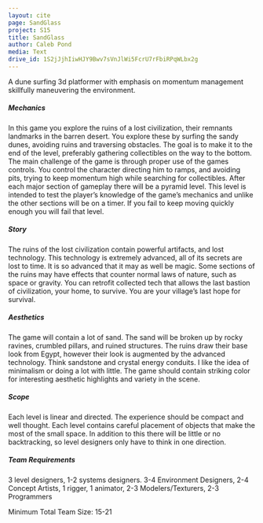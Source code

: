 ```yaml
---
layout: cite
page: SandGlass
project: S15
title: SandGlass
author: Caleb Pond
media: Text
drive_id: 1S2jJjhIiwHJY9Bwv7sVnJlWi5FcrU7rFbiRPqWLbx2g
---
```

A dune surfing 3d platformer with emphasis on momentum management skillfully maneuvering the environment.

##### Mechanics

In this game you explore the ruins of a lost civilization, their remnants landmarks in the barren desert. You explore these by surfing the sandy dunes, avoiding ruins and traversing obstacles. The goal is to make it to the end of the level, preferably gathering collectibles on the way to the bottom. The main challenge of the game is through proper use of the games controls. You control the character directing him to ramps, and avoiding pits, trying to keep momentum high while searching for collectibles. After each major section of gameplay there will be a pyramid level. This level is intended to test the player’s knowledge of the game’s mechanics and unlike the other sections will be on a timer. If you fail to keep moving quickly enough you will fail that level.

##### Story

The ruins of the lost civilization contain powerful artifacts, and lost technology. This technology is extremely advanced, all of its secrets are lost to time. It is so advanced that it may as well be magic. Some sections of the ruins may have effects that counter normal laws of nature, such as space or gravity. You can retrofit collected tech that allows the last bastion of civilization, your home, to survive. You are your village’s last hope for survival.

##### Aesthetics

The game will contain a lot of sand. The sand will be broken up by rocky ravines, crumbled pillars, and ruined structures. The ruins draw their base look from Egypt, however their look is augmented by the advanced technology. Think sandstone and crystal energy conduits. I like the idea of minimalism or doing a lot with little. The game should contain striking color for interesting aesthetic highlights and variety in the scene.

##### Scope

Each level is linear and directed. The experience should be compact and well thought. Each level contains careful placement of objects that make the most of the small space. In addition to this there will be little or no backtracking, so level designers only have to think in one direction.

##### Team Requirements

3 level designers, 1-2 systems designers. 3-4 Environment Designers, 2-4 Concept Artists, 1 rigger, 1 animator, 2-3 Modelers/Texturers, 2-3 Programmers

Minimum Total Team Size: 15-21
